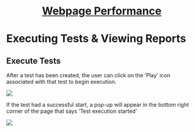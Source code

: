 <h1 style="text-align: center; text-decoration:underline; font-weight: bold;">Webpage Performance</h1>

# Executing Tests & Viewing Reports

## Execute Tests <!-- {docsify-ignore} --> 
After a test has been created, the user can click on the ‘Play’ icon associated with that test to begin execution.

<img src="https://dmdug58z0ycm2.cloudfront.net/production/pub-site/images/_webPerformance/Run_Test.png">

If the test had a successful start, a pop-up will appear in the bottom right corner of the page that says ‘Test execution started’

<img src="https://dmdug58z0ycm2.cloudfront.net/production/pub-site/images/_webPerformance/Run_Test_2.png">
